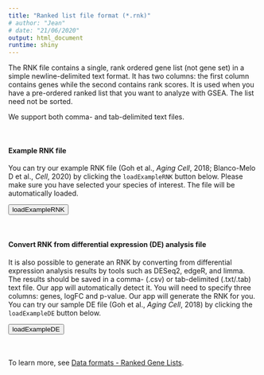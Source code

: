```yaml
---
title: "Ranked list file format (*.rnk)"
# author: "Jean"
# date: "21/06/2020"
output: html_document
runtime: shiny
---
```



The RNK file contains a single, rank ordered gene list (not gene set) in a simple newline-delimited text format. It has two columns: the first column contains genes while the second contains rank scores. It is used when you have a pre-ordered ranked list that you want to analyze with GSEA. The list need not be sorted.


We support both comma- and tab-delimited text files.

<br/>

#### **Example RNK file**

You can try our example RNK file (Goh et al., *Aging Cell*, 2018; Blanco-Melo D et al., *Cell*, 2020) by clicking the `loadExampleRNK` button below. Please make sure you have selected your species of interest. The file will be automatically loaded.

<button id="loadExampleRNK" type="button" class="btn action-button btn-warning">loadExampleRNK</button>

<div id="example1" class="shiny-html-output"></div>


<br/>

#### **Convert RNK from differential expression (DE) analysis file**

It is also possible to generate an RNK by converting from differential expression analysis results by tools such as DESeq2, edgeR, and limma. The results should be saved in a comma- (.csv) or tab-delimited (.txt/.tab) text file. Our app will automatically detect it. You will need to specify three columns: genes, logFC and p-value. Our app will generate the RNK for you. You can try our sample DE file (Goh et al., *Aging Cell*, 2018) by clicking the `loadExampleDE` button below.

<button id="loadExampleDE" type="button" class="btn action-button btn-warning">loadExampleDE</button>

<div id="example2" class="shiny-html-output"></div>

<br/><br/>
To learn more, see [Data formats - Ranked Gene Lists](https://software.broadinstitute.org/cancer/software/gsea/wiki/index.php/Data_formats#RNK:_Ranked_list_file_format_.28.2A.rnk.29).
